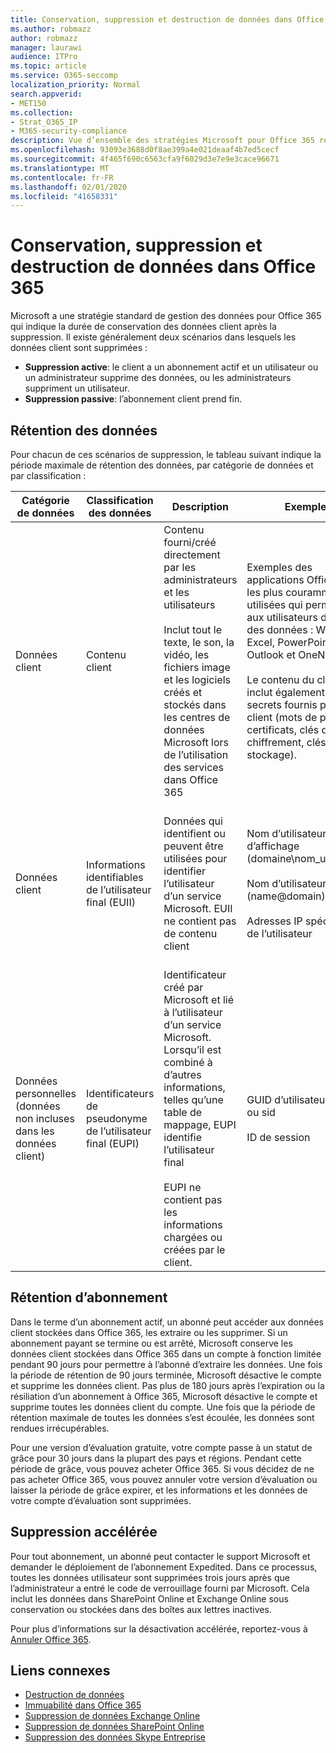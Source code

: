 ```yaml
---
title: Conservation, suppression et destruction de données dans Office 365
ms.author: robmazz
author: robmazz
manager: laurawi
audience: ITPro
ms.topic: article
ms.service: O365-seccomp
localization_priority: Normal
search.appverid:
- MET150
ms.collection:
- Strat_O365_IP
- M365-security-compliance
description: Vue d’ensemble des stratégies Microsoft pour Office 365 relatives à la rétention, la suppression et la destruction des données.
ms.openlocfilehash: 93093e3688d0f8ae399a4e021deaaf4b7ed5cecf
ms.sourcegitcommit: 4f465f690c6563cfa9f6029d3e7e9e3cace96671
ms.translationtype: MT
ms.contentlocale: fr-FR
ms.lasthandoff: 02/01/2020
ms.locfileid: "41658331"
---
```

# <a name="data-retention-deletion-and-destruction-in-office-365"></a>Conservation, suppression et destruction de données dans Office 365

Microsoft a une stratégie standard de gestion des données pour Office 365 qui indique la durée de conservation des données client après la suppression. Il existe généralement deux scénarios dans lesquels les données client sont supprimées :

- **Suppression active**: le client a un abonnement actif et un utilisateur ou un administrateur supprime des données, ou les administrateurs suppriment un utilisateur.
- **Suppression passive**: l’abonnement client prend fin.

## <a name="data-retention"></a>Rétention des données

Pour chacun de ces scénarios de suppression, le tableau suivant indique la période maximale de rétention des données, par catégorie de données et par classification :

| Catégorie de données | Classification des données | Description | Exemples | Période de rétention |
|-----------------|-----------------|-----------------|----------------------------------|-------------------------------|
| Données client | Contenu client| Contenu fourni/créé directement par les administrateurs et les utilisateurs <br><br> Inclut tout le texte, le son, la vidéo, les fichiers image et les logiciels créés et stockés dans les centres de données Microsoft lors de l’utilisation des services dans Office 365 | Exemples des applications Office 365 les plus couramment utilisées qui permettent aux utilisateurs de créer des données : Word, Excel, PowerPoint, Outlook et OneNote <br><br> Le contenu du client inclut également les secrets fournis par le client (mots de passe, certificats, clés de chiffrement, clés de stockage). | **Scénario de suppression active :** au plus 30 jours <br><br> **Scénario de suppression passive :** au plus 180 jours |
| Données client | Informations identifiables de l’utilisateur final (EUII) | Données qui identifient ou peuvent être utilisées pour identifier l’utilisateur d’un service Microsoft. EUII ne contient pas de contenu client | Nom d’utilisateur ou nom d’affichage (domaine\nom_utilisateur) <br><br> Nom d’utilisateur principal (name@domain) <br><br>  Adresses IP spécifiques de l’utilisateur | **Scénario de suppression active :** au plus 180 jours (seule une action de l’administrateur client) <br><br> **Scénario de suppression passive :** au plus 180 jours |
| Données personnelles <br> (données non incluses dans les données client) | Identificateurs de pseudonyme de l’utilisateur final (EUPI) | Identificateur créé par Microsoft et lié à l’utilisateur d’un service Microsoft. Lorsqu’il est combiné à d’autres informations, telles qu’une table de mappage, EUPI identifie l’utilisateur final <br><br> EUPI ne contient pas les informations chargées ou créées par le client. | GUID d’utilisateur, PUIDs ou sid <br><br> ID de session | **Scénario de suppression active :** au plus 30 jours <br><br> **Scénario de suppression passive :** au plus 180 jours |

## <a name="subscription-retention"></a>Rétention d’abonnement

Dans le terme d’un abonnement actif, un abonné peut accéder aux données client stockées dans Office 365, les extraire ou les supprimer. Si un abonnement payant se termine ou est arrêté, Microsoft conserve les données client stockées dans Office 365 dans un compte à fonction limitée pendant 90 jours pour permettre à l’abonné d’extraire les données. Une fois la période de rétention de 90 jours terminée, Microsoft désactive le compte et supprime les données client. Pas plus de 180 jours après l’expiration ou la résiliation d’un abonnement à Office 365, Microsoft désactive le compte et supprime toutes les données client du compte. Une fois que la période de rétention maximale de toutes les données s’est écoulée, les données sont rendues irrécupérables.

Pour une version d’évaluation gratuite, votre compte passe à un statut de grâce pour 30 jours dans la plupart des pays et régions. Pendant cette période de grâce, vous pouvez acheter Office 365. Si vous décidez de ne pas acheter Office 365, vous pouvez annuler votre version d’évaluation ou laisser la période de grâce expirer, et les informations et les données de votre compte d’évaluation sont supprimées.

## <a name="expedited-deletion"></a>Suppression accélérée

Pour tout abonnement, un abonné peut contacter le support Microsoft et demander le déploiement de l’abonnement Expedited. Dans ce processus, toutes les données utilisateur sont supprimées trois jours après que l’administrateur a entré le code de verrouillage fourni par Microsoft. Cela inclut les données dans SharePoint Online et Exchange Online sous conservation ou stockées dans des boîtes aux lettres inactives.

Pour plus d’informations sur la désactivation accélérée, reportez-vous à [Annuler Office 365](https://docs.microsoft.com/office365/admin/subscriptions-and-billing/cancel-your-subscription).

## <a name="related-links"></a>Liens connexes

- [Destruction de données](office-365-data-destruction.md)
- [Immuabilité dans Office 365](office-365-data-immutability.md)
- [Suppression de données Exchange Online](office-365-exchange-online-data-deletion.md)
- [Suppression de données SharePoint Online](office-365-sharepoint-online-data-deletion.md)
- [Suppression des données Skype Entreprise](office-365-skype-data-deletion.md)